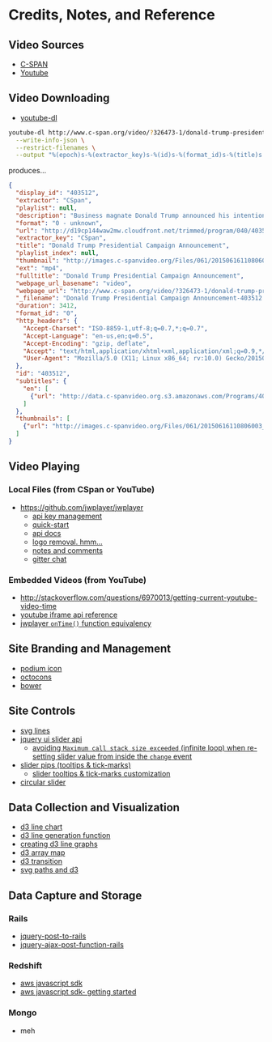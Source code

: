# Credits, Notes, and Reference

## Video Sources

 + [C-SPAN](http://www.c-span.org)
 + [Youtube](http://youtube.com)

## Video Downloading

 + [youtube-dl](https://github.com/rg3/youtube-dl)

```` sh
youtube-dl http://www.c-span.org/video/?326473-1/donald-trump-presidential-campaign-announcement \
  --write-info-json \
  --restrict-filenames \
  --output "%(epoch)s-%(extractor_key)s-%(id)s-%(format_id)s-%(title)s.%(ext)s"
````

produces...

```` json
{
  "display_id": "403512",
  "extractor": "CSpan",
  "playlist": null,
  "description": "Business magnate Donald Trump announced his intention to seek the 2016 Republican presidential nomination in remarks at Trump Tower in New York.\u2002He was introduced by his daughter, Ivanka Trump.",
  "format": "0 - unknown",
  "url": "http://d19cp144waw2mw.cloudfront.net/trimmed/program/040/403512/program.403512.MP4-D20.mp4?Policy=eyJTdGF0ZW1lbnQiOlt7IlJlc291cmNlIjoiaHR0cDovL2QxOWNwMTQ0d2F3Mm13LmNsb3VkZnJvbnQubmV0L3RyaW1tZWQvcHJvZ3JhbS8wNDAvNDAzNTEyL3Byb2dyYW0uNDAzNTEyLk1QNC1EMjAubXA0IiwiQ29uZGl0aW9uIjp7IkRhdGVMZXNzVGhhbiI6eyJBV1M6RXBvY2hUaW1lIjoxNDM0NjE4MDg5fSwiSXBBZGRyZXNzIjp7IkFXUzpTb3VyY2VJcCI6IjczLjIxOS4yMjMuNjEifX19XX0_&Key-Pair-Id=APKAIHKVWBEAXX562G7Q&Signature=k5GrkUBMoQ6l~bRcKgSBeEVQH5Uxfg8LkaoSJDEDMD9S-x1-Ku2yI2wzyosa6eCl3lSP3lp24rI8vAfGncPS2MFk7fGNY34AxcGwv07WsLsx3ka4UaooIOa~kj-2j-ivhhQoaZXraqo-um-MHa9Y3rB14c7O5uLt2b1zonjkEhU_",
  "extractor_key": "CSpan",
  "title": "Donald Trump Presidential Campaign Announcement",
  "playlist_index": null,
  "thumbnail": "http://images.c-spanvideo.org/Files/061/20150616110806003_hd.jpg",
  "ext": "mp4",
  "fulltitle": "Donald Trump Presidential Campaign Announcement",
  "webpage_url_basename": "video",
  "webpage_url": "http://www.c-span.org/video/?326473-1/donald-trump-presidential-campaign-announcement",
  "_filename": "Donald Trump Presidential Campaign Announcement-403512.mp4",
  "duration": 3412,
  "format_id": "0",
  "http_headers": {
    "Accept-Charset": "ISO-8859-1,utf-8;q=0.7,*;q=0.7",
    "Accept-Language": "en-us,en;q=0.5",
    "Accept-Encoding": "gzip, deflate",
    "Accept": "text/html,application/xhtml+xml,application/xml;q=0.9,*/*;q=0.8",
    "User-Agent": "Mozilla/5.0 (X11; Linux x86_64; rv:10.0) Gecko/20150101 Firefox/20.0 (Chrome)"
  },
  "id": "403512",
  "subtitles": {
    "en": [
      {"url": "http://data.c-spanvideo.org.s3.amazonaws.com/Programs/403/403512/1434513231.dfxp", "ext": "dfxp"}
    ]
  },
  "thumbnails": [
    {"url": "http://images.c-spanvideo.org/Files/061/20150616110806003_hd.jpg", "id": "0"}
  ]
}
````

## Video Playing
### Local Files (from CSpan or YouTube)
 + https://github.com/jwplayer/jwplayer
   + [api key management](https://account.jwplayer.com/#/account)
   + [quick-start](http://support.jwplayer.com/customer/portal/articles/1413074-javascript-api-quick-start)
   + [api docs](http://support.jwplayer.com/customer/portal/articles/1413089-javascript-api-reference)
   + [logo removal. hmm...](http://support.jwplayer.com/customer/portal/articles/1406865-branding-your-player)
   + [notes and comments](https://gist.github.com/s2t2/45460c06581798ba6e94#file-jwplayer_notes-js)
   + [gitter chat](https://gitter.im/jwplayer/jwplayer)

### Embedded Videos (from YouTube)
 + http://stackoverflow.com/questions/6970013/getting-current-youtube-video-time
 + [youtube iframe api reference](https://developers.google.com/youtube/iframe_api_reference)
 + [jwplayer `onTime()` function equivalency](http://stackoverflow.com/questions/16687995/youtube-api-equivalent-of-ontime)

## Site Branding and Management
 + [podium icon](https://cdn4.iconfinder.com/data/icons/businessmen-set-1/512/30-512.png)
 + [octocons](https://octicons.github.com/usage/)
 + [bower](http://bower.io/docs/creating-packages/#bowerjson)

## Site Controls
 + [svg lines](https://github.com/mbostock/d3/wiki/SVG-Shapes#svg_line)
 + [jquery ui slider api](http://api.jqueryui.com/slider/)
   + [avoiding `Maximum call stack size exceeded` (infinite loop) when re-setting slider value from inside the `change` event](https://forum.jquery.com/topic/setting-a-sliders-value-without-triggering-the-change-event#14737000000537461)
 + [slider pips (tooltips & tick-marks)](https://github.com/simeydotme/jQuery-ui-Slider-Pips)
   + [slider tooltips & tick-marks customization](http://simeydotme.github.io/jQuery-ui-Slider-Pips/#customisation-styling)
 + [circular slider](https://github.com/princejwesley/circular-slider)

## Data Collection and Visualization
 + [d3 line chart](http://bl.ocks.org/mbostock/3883245)
 + [d3 line generation function](https://github.com/mbostock/d3/wiki/SVG-Shapes#path-data-generators)
 + [creating d3 line graphs](http://www.sitepoint.com/creating-simple-line-bar-charts-using-d3-js/)
 + [d3 array map](https://github.com/mbostock/d3/wiki/Arrays#d3_map)
 + [d3 transition](https://github.com/mbostock/d3/wiki/Transitions#d3_transition)
 + [svg paths and d3](https://www.dashingd3js.com/svg-paths-and-d3js)

## Data Capture and Storage
### Rails
 + [jquery-post-to-rails](http://stackoverflow.com/questions/7237720/jquery-post-to-rails)
 + [jquery-ajax-post-function-rails](http://stackoverflow.com/questions/7832069/jquery-ajax-post-function-rails)

### Redshift
 + [aws javascript sdk](https://github.com/aws/aws-sdk-js)
 + [aws javascript sdk- getting started](http://docs.aws.amazon.com/AWSJavaScriptSDK/guide/browser-intro.html)

### Mongo
 + meh
